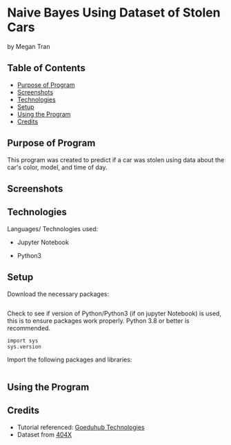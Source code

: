 # Naive Bayes Using Dataset of Stolen Cars
by Megan Tran

## Table of Contents
* [Purpose of Program](#Purpose-of-program)
* [Screenshots](#screenshots)
* [Technologies](#technologies)
* [Setup](#setup)
* [Using the Program](#Using-the-Program)
* [Credits](#Credits)

## Purpose of Program

This program was created to predict if a car was stolen using data about the car's color, model, and time of day.

## Screenshots


## Technologies
Languages/ Technologies used:

* Jupyter Notebook

* Python3

## Setup

Download the necessary packages:
```

```
Check to see if version of Python/Python3 (if on jupyter Notebook) is used, this is to ensure packages work properly. Python 3.8 or better is recommended.

```
import sys
sys.version
```

Import the following packages and libraries:

```

```
  
## Using the Program



## Credits

* Tutorial referenced: [Goeduhub Technologies](https://youtu.be/3y9XVlk9cDA?)
* Dataset from [404X](https://www.kaggle.com/datasets/lasindudemel/vehicle-stolen-dataset)

